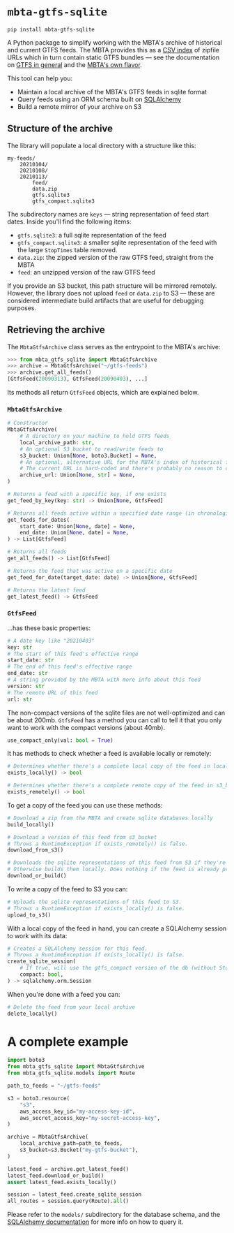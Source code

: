 # `mbta-gtfs-sqlite`

```
pip install mbta-gtfs-sqlite
```

A Python package to simplify working with the MBTA's archive of historical and current GTFS feeds. The MBTA provides this as a [CSV index](https://cdn.mbta.com/archive/archived_feeds.txt) of zipfile URLs which in turn contain static GTFS bundles — see the documentation on [GTFS in general](https://gtfs.org/schedule/reference/) and the [MBTA's own flavor](https://github.com/mbta/gtfs-documentation).


This tool can help you:

- Maintain a local archive of the MBTA's GTFS feeds in sqlite format
- Query feeds using an ORM schema built on [SQLAlchemy](https://www.sqlalchemy.org/)
- Build a remote mirror of your archive on S3

## Structure of the archive

The library will populate a local directory with a structure like this:

```
my-feeds/
    20210104/
    20210108/
    20210113/
        feed/
        data.zip
        gtfs.sqlite3
        gtfs_compact.sqlite3
```

The subdirectory names are `keys` — string representation of feed start dates. Inside you'll find the following items:

- `gtfs.sqlite3`: a full sqlite representation of the feed
- `gtfs_compact.sqlite3`: a smaller sqlite representation of the feed with the large `StopTimes` table removed.
- `data.zip`: the zipped version of the raw GTFS feed, straight from the MBTA
- `feed`: an unzipped version of the raw GTFS feed

If you provide an S3 bucket, this path structure will be mirrored remotely. However, the library does not upload `feed` or `data.zip` to S3 — these are considered intermediate build artifacts that are useful for debugging purposes.

## Retrieving the archive

The `MbtaGtfsArchive` class serves as the entrypoint to the MBTA's archive:

```py
>>> from mbta_gtfs_sqlite import MbtaGtfsArchive
>>> archive = MbtaGtfsArchive("~/gtfs-feeds")
>>> archive.get_all_feeds()
[GtfsFeed(20090313), GtfsFeed(20090403), ...]
```

Its methods all return `GtfsFeed` objects, which are explained below.

### `MbtaGtfsArchive`

```py
# Constructor
MbtaGtfsArchive(
    # A directory on your machine to hold GTFS feeds
    local_archive_path: str,
    # An optional S3 bucket to read/write feeds to
    s3_bucket: Union[None, boto3.Bucket] = None,
    # An optional, alternative URL for the MBTA's index of historical feeds
    # The current URL is hard-coded and there's probably no reason to change it.
    archive_url: Union[None, str] = None,
)

# Returns a feed with a specific key, if one exists
get_feed_by_key(key: str) -> Union[None, GtfsFeed]

# Returns all feeds active within a specified date range (in chronological order)
get_feeds_for_dates(
    start_date: Union[None, date] = None,
    end_date: Union[None, date] = None,
) -> List[GtfsFeed]

# Returns all feeds
get_all_feeds() -> List[GtfsFeed]

# Returns the feed that was active on a specific date
get_feed_for_date(target_date: date) -> Union[None, GtfsFeed]

# Returns the latest feed
get_latest_feed() -> GtfsFeed
```

### `GtfsFeed`

...has these basic properties:

```py
# A date key like "20210403"
key: str
# The start of this feed's effective range
start_date: str
# The end of this feed's effective range
end_date: str
# A string provided by the MBTA with more info about this feed
version: str
# The remote URL of this feed
url: str
```

The non-compact versions of the sqlite files are not well-optimized and can be about 200mb. `GtfsFeed` has a method you can call to tell it that you only want to work with the compact versions (about 40mb).

```py
use_compact_only(val: bool = True)
```


It has methods to check whether a feed is available locally or remotely:

```py
# Determines whether there's a complete local copy of the feed in local_archive_path
exists_locally() -> bool

# Determines whether there's a complete remote copy of the feed in s3_bucket
exists_remotely() -> bool
```

To get a copy of the feed you can use these methods:

```py
# Download a zip from the MBTA and create sqlite databases locally
build_locally()

# Download a version of this feed from s3_bucket
# Throws a RuntimeException if exists_remotely() is false.
download_from_s3()

# Downloads the sqlite representations of this feed from S3 if they're available
# Otherwise builds them locally. Does nothing if the feed is already present locally.
download_or_build()
```

To write a copy of the feed to S3 you can:

```py
# Uploads the sqlite representations of this feed to S3.
# Throws a RuntimeException if exists_locally() is false.
upload_to_s3()
```

With a local copy of the feed in hand, you can create a SQLAlchemy session to work with its data:

```py
# Creates a SQLAlchemy session for this feed.
# Throws a RuntimeException if exists_locally() is false.
create_sqlite_session(
    # If true, will use the gtfs_compact version of the db (without StopTimes)
    compact: bool,
) -> sqlalchemy.orm.Session
```

When you're done with a feed you can:

```py
# Delete the feed from your local archive
delete_locally()
```

# A complete example

```py
import boto3
from mbta_gtfs_sqlite import MbtaGtfsArchive
from mbta_gtfs_sqlite.models import Route

path_to_feeds = "~/gtfs-feeds"

s3 = boto3.resource(
    "s3",
    aws_access_key_id="my-access-key-id",
    aws_secret_access_key="my-secret-access-key",
)

archive = MbtaGtfsArchive(
    local_archive_path=path_to_feeds,
    s3_bucket=s3.Bucket("my-gtfs-bucket"),
)

latest_feed = archive.get_latest_feed()
latest_feed.download_or_build()
assert latest_feed.exists_locally()

session = latest_feed.create_sqlite_session
all_routes = session.query(Route).all()
```

Please refer to the `models/` subdirectory for the database schema, and the [SQLAlchemy documentation](https://www.sqlalchemy.org/) for more info on how to query it.
